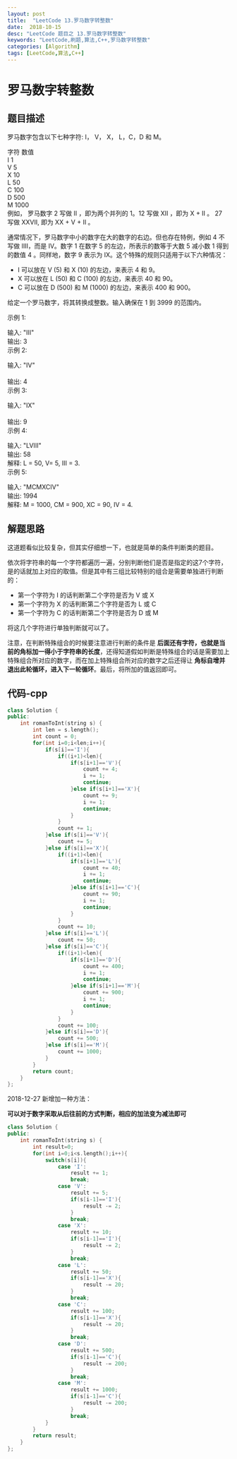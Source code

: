 ```yaml
---
layout: post
title:  "LeetCode 13.罗马数字转整数"
date:  2018-10-15
desc: "LeetCode 题目之 13.罗马数字转整数"
keywords: "LeetCode,刷题,算法,C++,罗马数字转整数"
categories: [Algorithm]
tags: [LeetCode,算法,C++]
---
```

# 罗马数字转整数

## 题目描述

罗马数字包含以下七种字符: I， V， X， L，C，D 和 M。

字符          数值<br/>
I             1<br/>
V             5<br/>
X             10<br/>
L             50<br/>
C             100<br/>
D             500<br/>
M             1000<br/>
例如， 罗马数字 2 写做 II ，即为两个并列的 1。12 写做 XII ，即为 X + II 。 27 写做  XXVII, 即为 XX + V + II 。

通常情况下，罗马数字中小的数字在大的数字的右边。但也存在特例，例如 4 不写做 IIII，而是 IV。数字 1 在数字 5 的左边，所表示的数等于大数 5 减小数 1 得到的数值 4 。同样地，数字 9 表示为 IX。这个特殊的规则只适用于以下六种情况：

- I 可以放在 V (5) 和 X (10) 的左边，来表示 4 和 9。<br/>
- X 可以放在 L (50) 和 C (100) 的左边，来表示 40 和 90。 <br/>
- C 可以放在 D (500) 和 M (1000) 的左边，来表示 400 和 900。<br/>

给定一个罗马数字，将其转换成整数。输入确保在 1 到 3999 的范围内。<br/>

示例 1:<br/>

输入: "III"<br/>
输出: 3<br/>
示例 2:<br/>

输入: "IV"<br/><br/>
输出: 4<br/>
示例 3:<br/>

输入: "IX"<br/><br/>
输出: 9<br/>
示例 4:<br/>

输入: "LVIII"<br/>
输出: 58<br/>
解释: L = 50, V= 5, III = 3.<br/>
示例 5:<br/>

输入: "MCMXCIV"<br/>
输出: 1994<br/>
解释: M = 1000, CM = 900, XC = 90, IV = 4.<br/>

## 解题思路

这道题看似比较复杂，但其实仔细想一下，也就是简单的条件判断类的题目。

依次将字符串的每一个字符都遍历一遍，分别判断他们是否是指定的这7个字符，是的话就加上对应的取值。但是其中有三组比较特别的组合是需要单独进行判断的：

- 第一个字符为 I 的话判断第二个字符是否为 V 或 X
- 第一个字符为 X 的话判断第二个字符是否为 L 或 C
- 第一个字符为 C 的话判断第二个字符是否为 D 或 M

将这几个字符进行单独判断就可以了。

注意，在判断特殊组合的时候要注意进行判断的条件是 **后面还有字符，也就是当前的角标加一得小于字符串的长度**，还得知道假如判断是特殊组合的话是需要加上特殊组合所对应的数字，而在加上特殊组合所对应的数字之后还得让 **角标自增并退出此轮循环，进入下一轮循环**。最后，将所加的值返回即可。

## 代码-cpp

```c++
class Solution {
public:
    int romanToInt(string s) {
        int len = s.length();
        int count = 0;
        for(int i=0;i<len;i++){
            if(s[i]=='I'){
                if((i+1)<len){
                    if(s[i+1]=='V'){
                        count += 4;
                        i += 1;
                        continue;
                    }else if(s[i+1]=='X'){
                        count += 9;
                        i += 1;
                        continue;
                    }
                }
                count += 1;
            }else if(s[i]=='V'){
                count += 5;
            }else if(s[i]=='X'){
                if((i+1)<len){
                    if(s[i+1]=='L'){
                        count += 40;
                        i += 1;
                        continue;
                    }else if(s[i+1]=='C'){
                        count += 90;
                        i += 1;
                        continue;
                    }
                }
                count += 10;
            }else if(s[i]=='L'){
                count += 50;
            }else if(s[i]=='C'){
                if((i+1)<len){
                    if(s[i+1]=='D'){
                        count += 400;
                        i += 1;
                        continue;
                    }else if(s[i+1]=='M'){
                        count += 900;
                        i += 1;
                        continue;
                    }
                }
                count += 100;
            }else if(s[i]=='D'){
                count += 500;
            }else if(s[i]=='M'){
                count += 1000;
            }
        }
        return count;
    }
};
```

2018-12-27 新增加一种方法：

**可以对于数字采取从后往前的方式判断，相应的加法变为减法即可**

```cpp
class Solution {
public:
    int romanToInt(string s) {
        int result=0;
        for(int i=0;i<s.length();i++){
            switch(s[i]){
                case 'I':
                    result += 1;
                    break;
                case 'V':
                    result += 5;
                    if(s[i-1]=='I'){
                        result -= 2;
                    }
                    break;
                case 'X':
                    result += 10;
                    if(s[i-1]=='I'){
                        result -= 2;
                    }
                    break;
                case 'L':
                    result += 50;
                    if(s[i-1]=='X'){
                        result -= 20;
                    }
                    break;
                case 'C':
                    result += 100;
                    if(s[i-1]=='X'){
                        result -= 20;
                    }
                    break;
                case 'D':
                    result += 500;
                    if(s[i-1]=='C'){
                        result -= 200;
                    }
                    break;
                case 'M':
                    result += 1000;
                    if(s[i-1]=='C'){
                        result -= 200;
                    }
                    break;
            }
        }
        return result;
    }
};
```